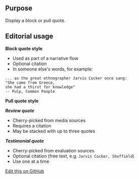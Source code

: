 ## Purpose

Display a block or pull quote.

## Editorial usage

**Block quote style**
- Used as part of a narrative flow
- Optional citation
- In someone else's words, for example:

```
... as the great ethnographer Jarvis Cocker once sang: 
"She came from Greece, 
she had a thirst for knowledge"
-- Pulp, Common People
```

**Pull quote style**

***Review quote***
- Cherry-picked from media sources
- Requires a citation
- May be stacked with up to three quotes

***Testimonial quote***
- Cherry-picked from evaluation sources
- Optional citation (free text, e.g. `Jarvis Cocker, Sheffield`)
- Use one at a time


[Edit this on GitHub](https://github.com/wellcomecollection/wellcomecollection.org/edit/main/common/views/components/Quote/README.md)

